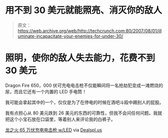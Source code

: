 # 用不到 30 美元就能照亮、消灭你的敌人

> 原文：<https://web.archive.org/web/http://techcrunch.com:80/2007/08/01/illuminate-incapacitate-your-enemies-for-under-30/>

# 照明，使你的敌人失去能力，花费不到 30 美元

Dragon Fire 650，000 伏可充电电击枪不仅能瞬间将一名抢劫犯变成一滩燃烧的尿，而且它还有一个内置的 LED 手电筒！

我可能会拿起其中的一个，仅仅是为了在停电的时候在酒吧斗殴中踢别人的屁股。

我有点担心从 80 美元跌到 26 美元的东西的可靠性，但我不会问任何问题。我就把这个小宝石放在口袋里，等着别人来评论我的白裤子。

[龙之火 65 万伏充电电击枪 w/LED](https://web.archive.org/web/20210118232928/http://www.surpluscomputers.com/store/main.aspx?p=ItemDetail&item=CES11455) via [Dealspl.us](https://web.archive.org/web/20210118232928/http://dealspl.us/Dragon-Fire-650-000-Volt-Rechargable-Stun-Gun-w-LED_62937)